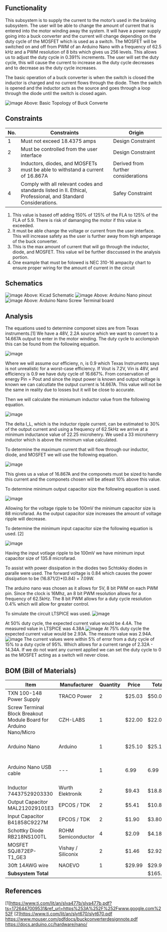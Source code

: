 ## Functionality ##
This subsystem is to supply the current to the motor’s used in the braking subsystem. The user will be able to change the amount of current that is entered into the motor winding away the system. It will have a power supply going into a buck converter and the current will change depending on the duty cycle of the MOSFET which is used as a switch. The MOSFET will be switched on and off from PWM of an Arduino Nano with a frequency of 62.5 kHz and a PWM resolution of 8 bits which gives us 256 levels. This allows us to adjust the duty cycle in 0.391% increments. The user will set the duty cycle, this will cause the current to increase as the duty cycle decreases and to decrease as the duty cycle increases.

The basic operation of a buck converter is when the switch is closed the inductor is charged and no current flows through the diode. Then the switch is opened and the inductor acts as the source and goes through a loop through the diode until the switch is closed again.

![image](https://github.com/user-attachments/assets/0b3d8e39-7646-40e5-ba88-f462739e8e50)
Above: Basic Topology of Buck Converte


## Constraints ##
| No. | Constraints                                                                                     | Origin           |
|-----|-------------------------------------------------------------------------------------------------|------------------|
| 1   | Must not exceed 18.4375 amps       | Design Constraint |
| 2   | Must be controlled from the user interface       | Design Constraint |
| 3   | Inductors, diodes, and MOSFETs must be able to withstand a current of 16.867A | Derived from further considerations|
| 4   | Comply with all relevant codes and standards listed in II. Ethical, Professional, and Standard Considerations. | Safey Constraint|

1. This value is based off adding 150% of 125% of the FLA to 125% of the FLA of 5.9. There is risk of damanging the motor if this value is exceeded.
2. It must be able change the voltage or current from the user interface. This will increase safety as the user is further away from high amperage of the buck converter.
3. This is the max amount of current that will go through the inductor, diode, and MOSFET. This value wil be further disccussed in the analysis portion.
4. One example that must be folowed is NEC 310-16 ampacity chart to ensure proper wiring for the amount of current in the circuit

## Schematics ##
![image](https://github.com/user-attachments/assets/fbb07980-043c-487d-84ad-926ddbfc3433)
Above: Kicad Schematic
![image](https://github.com/user-attachments/assets/779a6d06-a4ff-489c-bd1f-c84db7be87e5)
Above: Arduino Nano pinout
![image](https://github.com/user-attachments/assets/0bee9599-cdb0-42a9-aacf-5edecf995067)
Above: Arduino Nano Screw Terminal board

## Analysis ##
The equations used to determine componet sizes are from Texas instruments.[1]
We have a 48V, 2.2A source which we want to convert to a 14.667A output to enter in the motor winding. The duty cycle to acclompish this can be found from the following equation.

![image](https://github.com/user-attachments/assets/3f942d3a-56f7-4a8a-b1da-2f5377b715fa)

Where we will assume our efficieny, n, is 0.9 which Texas Instruments says is not unrealistic for a worst-case efficiency.
If Vout is 7.2V, Vin is 48V, and efficiency is 0.9 we have duty cycle of 16.667%. From conservation of energy Pin = Pout and since the input power is known and output voltage is known we can calcutlate the output current is 14.667A. This value will not be the same in reality due to losses but it will be close to accurate.

Then we will calculate the miniumum inductor value from the following equation.

![image](https://github.com/user-attachments/assets/6e7dd296-8e95-4f80-9bec-443e3aed6dd6)

The delta I_L, which is the inductor ripple current, can be estimated to 30% of the output current and using a frequency of 62.5kHz we arrive at a minimum inductance value of 22.25 microhenry. We used a 33 microhenry inductor which is above the minimum value calculated.

To determine the maximum current that will flow through our inductor, diode, and MOSFET we will use the following equation.

![image](https://github.com/user-attachments/assets/0e9f3d6f-bbc1-45b6-9098-384231be1b52)

This gives us a value of 16.867A and the componets must be sized to handle this current and the componets chosen will be atleast 10% above this value.

To determine minimum output capacitor size the following equation is used.

![image](https://github.com/user-attachments/assets/18530d12-b568-4f79-8055-58f700e772a3)

Allowing for the voltage ripple to be 100mV the minimum capacitor size is 88 microfarad. As the output capacitor size increases the amount of voltage ripple will decrease.

To determine the minimum input capacitor size the following equation is used. [2]

![image](https://github.com/user-attachments/assets/ac1dcf1c-0487-4b38-8588-cf4adbfbc5b9)

Having the input votlage ripple to be 100mV we have minimum input capacitor size of 135.8 microfarad.

To assist with power dissipation in the diodes two Schtokky diodes in paralle were used. The forward voltage is 0.84 which causes the power dissipation to be (16.871/2)*(0.84) = 7.09W.

The arduino nano was chosen as it allows for 5V, 8 bit PWM on each PWM pin. Since the clock is 16Mhz, an 8 bit PWM resolution allows for a frequency of 62.5kHz. The 8 bit PWM allows for a duty cycle resolution 0.4% which will allow for greater control.

To simulate the circuit LTSPICE was used.
![image](https://github.com/user-attachments/assets/4c7abf01-b275-4a39-b53e-95024253f314)

At 50% duty cycle, the expected current value would be 4.4A. The measured value in LTSPICE was 4.38A
![image](https://github.com/user-attachments/assets/708589d6-56dd-4017-99c4-d0bf7ba198e3)
At 75% duty cycle the expected current value would be 2.93A. The measure value was 2.94A.
![image](https://github.com/user-attachments/assets/e075e0fe-74e8-48ae-b4bb-c3708dbc0fac)
The current values were within 5% of error from a duty cycle of 15% to a duty cycle of 95%. Which allows for a current range of 2.32A - 14.34A.
If we do not want any current applied we can set the duty cycle to 0 as the MOSFET acting as a switch will never close. 





## BOM (Bill of Materials) ##
| Item                                                          | Manufacturer | Quantity | Price | Total  | Link|
|---------------------------------------------------------------|------------|----------|-------|--------|----|
|TXN 100-148 Power Supply                                        |    TRACO Power    |  2 |      $25.03 | $50.06| https://www.mouser.com/ProductDetail/TRACO-Power/TXN-100-148?qs=iLKYxzqNS776y9pVP5bizw%3D%3D |
|Screw Terminal Block Breakout Module Board for Arduino Nano/Micro  | CZH-LABS | 1|$22.00 |$22.00| https://www.amazon.com/CZH-LABS-Terminal-Breakout-Module-Arduino/dp/B07QMRDZ3W/ref=sr_1_2_sspa?adgrpid=1334807691573188&dib=eyJ2IjoiMSJ9.8CC4qpKPSQ0agWcQH7KiQq6pslDK34qJiQN40Mm7Mt9xeWnIDN63F7FAjTm_uRgeJOiPqUhQgetgc96PCDZo5nokJVXyAEpfzPe44T2rKkC_LdjXKl-PIzdS3okbKXNPRvrlQkBKWBYvhTVaucQGVCqFrn8fMBAiXBuL7pP4CrDCvY-VmOW1RC3xI4PRuVeasVMyRDHn-aeBA8JpMKT3ORDavsckR7N-cufCDvAQyao.P1T0xlBhmBswXsf0Ti42289M2m9GUqygQsNGsZb-Uvg&dib_tag=se&hvadid=83425694871534&hvbmt=be&hvdev=c&hvlocphy=84181&hvnetw=o&hvqmt=e&hvtargid=kwd-83425850018739%3Aloc-190&hydadcr=18918_13351314&keywords=arduino+nano+screw+terminal&msclkid=98c75911be981aa72f9a3ff9c744c3d7&qid=1726511582&sr=8-2-spons&sp_csd=d2lkZ2V0TmFtZT1zcF9hdGY&psc=1  |
|Arduino Nano                              |    Arduino|    1 |      $25.10| $25.10| https://www.amazon.com/Arduino-A000005-ARDUINO-Nano/dp/B0097AU5OU/ref=sr_1_3?adgrpid=1337006704097302&dib=eyJ2IjoiMSJ9.gA_RBHQKlL9fqee7OwDWKxgWB1jyYqARwwE-oC7y63gBp15lCBXG0l32vuXa9OL8N2Wfh-eQoKuHM-GqguNax9mDWdLEw2tawAr8AvWxw5ovfnzf9MpV2PD6AYq57TXnwbE_r0vvkeAy3f9ZKeKr1h50ugjkAYwgMCrRXxThVtkRbqi6RGdml_f0gTqQe_uJWJGrwXnSLMTMrN3chFTdvfWbF_wqAF9mA1svqnQbA5A.-IHVaQe_UYRcJSZtBbODjokeBYOKvAlWvwO-XZgeOJ0&dib_tag=se&hvadid=83563305678200&hvbmt=be&hvdev=c&hvlocphy=84181&hvnetw=o&hvqmt=e&hvtargid=kwd-83563266643869%3Aloc-190&hydadcr=24663_13770022&keywords=arduino+nano&msclkid=abcba43110de16bd24c0c2d96fd282ae&qid=1726513005&sr=8-3|
|Arduino Nano USB cable| --- |1 | 6.99| 6.99| https://www.amazon.com/DIYables-Mini-Cable-Arduino-Pieces/dp/B0C7BMS5FG/ref=sr_1_3?crid=2KLUXOMWJCHJS&dib=eyJ2IjoiMSJ9.7pcz7_86rIBdMd3JLAsX67MgwNngLcAxc8l5cFDf7CsBp15lCBXG0l32vuXa9OL8QpCq0MRgz4wqpefroCPajl97TRZWGRWEkL9zRS5eroP8DjLQW7D4M7KBMdROu9HjuxGORpw-lKk1dhXeDCftwrVsl5uV5QYtcf10GJTbmeeYCO5JdnR3SbHCskYez4U2XZCYv7w0H8grBuDyjyNQoaMM3cyM3kaM57TPhVHiSMM.Nww5t30L2Xs7vjrUQmt1Ym_K7IYDIf8is3X3ZiHK5SQ&dib_tag=se&keywords=arduino+nano+with+usb&qid=1726512991&sprefix=arduino+nano+with+usb%2Caps%2C117&sr=8-3|
|Inductor 74437529203330                                       |  Wurth Elektronik |       2 |      $9.43 | $18.86|https://www.mouser.com/ProductDetail/Wurth-Elektronik/74437529203330?qs=sGAEpiMZZMv126LJFLh8y%2Ffsm5hBFUvHDaSzuMlV0Gc%3D | 
|Output Capacitor MAL212029101E3                                     |   EPCOS / TDK |       2 |      $5.41 | $10.82| https://www.mouser.com/ProductDetail/EPCOS-TDK/B41858C9227M?qs=sGAEpiMZZMsh%252B1woXyUXj1SPYG7TfWbY3M%252BRTBa2uXQ%3D |  
|Input Capacitor B41858C9227M                                   | EPCOS / TDK        | 2 |      $1.90 | $3.80| https://www.mouser.com/ProductDetail/EPCOS-TDK/B41858C9227M?qs=sGAEpiMZZMsh%252B1woXyUXj1SPYG7TfWbY3M%252BRTBa2uXQ%3D |
|Schottky Diode RB218NS100TL                                 |   ROHM Semiconductor   |    4 |      $2.09 | $4.18| https://www.mouser.com/ProductDetail/ROHM-Semiconductor/RB218NS100TL?qs=4v%252BiZTmLVHGSz1dy1RhSpg%3D%3D|
|MOSFET SQJ872EP-T1_GE3                               |   Vishay / Siliconix |      2 |      $1.46 | $2.92| https://www.mouser.com/ProductDetail/Vishay-Siliconix/SQJ872EP-T1_GE3?qs=y6ZabgHbY%252ByhIql41nGYsQ%3D%3D |
|30ft 14AWG wire                             |    NAOEVO   |    1 |      $29.99 | $29.99| https://www.amazon.com/dp/B0C27C1RCX/ref=twister_B0CB468CZK?_encoding=UTF8&th=1 |
| **Subsystem Total**                                            |            |          |       | $165.29|

## References ##
[1]https://www.ti.com/lit/an/slva477b/slva477b.pdf?ts=1726447009531&ref_url=https%253A%252F%252Fwww.google.com%252F
[2]https://www.ti.com/lit/an/slyt670/slyt670.pdf
https://www.mouser.com/pdfdocs/buckconverterdesignnote.pdf
https://docs.arduino.cc/hardware/nano/
